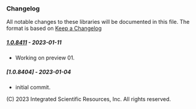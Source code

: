 ### Changelog
All notable changes to these libraries will be documented in this file.
The format is based on [Keep a Changelog](https://keepachangelog.com/en/1.0.0/)

##### [1.0.8411] - 2023-01-11
* Working on preview 01.

##### [1.0.8404] - 2023-01-04
* initial commit.

\(C\) 2023 Integrated Scientific Resources, Inc. All rights reserved.

[1.0.8411]: https://github.com/ATECoder/dn.vxi
